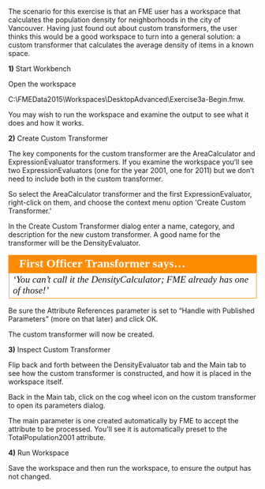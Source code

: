 The scenario for this exercise is that an FME user has a workspace that calculates the population density for neighborhoods in the city of Vancouver. Having just found out about custom transformers, the user thinks this would be a good workspace to turn into a general solution: a custom transformer that calculates the average density of items in a known space.

**1)** Start Workbench

Open the workspace 

C:\FMEData2015\Workspaces\DesktopAdvanced\Exercise3a-Begin.fmw.

You may wish to run the workspace and examine the output to see what it does and how it works.

**2)** Create Custom Transformer

The key components for the custom transformer are the AreaCalculator and ExpressionEvaluator transformers. If you examine the workspace you’ll see two ExpressionEvaluators (one for the year 2001, one for 2011) but we don’t need to include both in the custom transformer.

So select the AreaCalculator transformer and the first ExpressionEvaluator, right-click on them, and choose the context menu option 'Create Custom Transformer.'

In the Create Custom Transformer dialog enter a name, category, and description for the new custom transformer. A good name for the transformer will be the DensityEvaluator.

<table style="border-spacing: 0px">
<tr>
<td style="vertical-align:middle;background-color:darkorange;border: 2px solid darkorange">
<i class="fa fa-quote-left fa-lg fa-pull-left fa-fw" style="color:white;padding-right: 12px;vertical-align:text-top"></i>
<span style="color:white;font-size:x-large;font-weight: bold;font-family:serif">First Officer Transformer says…</span>
</td>
</tr>

<tr>
<td style="border: 1px solid darkorange">
<span style="font-family:serif; font-style:italic; font-size:larger">
‘You can’t call it the DensityCalculator; FME already has one of those!’
</span>
</td>
</tr>
</table>

Be sure the Attribute References parameter is set to “Handle with Published Parameters” (more on that later) and click OK.

The custom transformer will now be created.

**3)** Inspect Custom Transformer

Flip back and forth between the DensityEvaluator tab and the Main tab to see how the custom transformer is constructed, and how it is placed in the workspace itself.

Back in the Main tab, click on the cog wheel icon on the custom transformer to open its parameters dialog.

The main parameter is one created automatically by FME to accept the attribute to be processed. You'll see it is automatically preset to the TotalPopulation2001 attribute.

**4)** Run Workspace

Save the workspace and then run the workspace, to ensure the output has not changed.